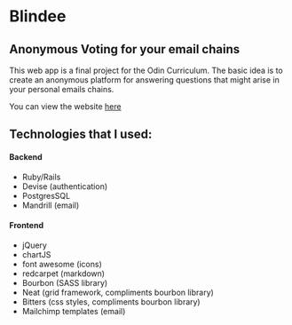 Blindee
=======

Anonymous Voting for your email chains
--------------------------------------

This web app is a final project for the Odin Curriculum. The basic idea
is to create an anonymous platform for answering questions that might
arise in your personal emails chains.

You can view the website [ here ](https://blindee.herokuapp.com/)

## Technologies that I used:

#### Backend
- Ruby/Rails
- Devise (authentication)
- PostgresSQL
- Mandrill (email)

#### Frontend
- jQuery
- chartJS
- font awesome (icons)
- redcarpet (markdown)
- Bourbon (SASS library)
- Neat (grid framework, compliments bourbon library)
- Bitters (css styles, compliments bourbon library)
- Mailchimp templates (email)
